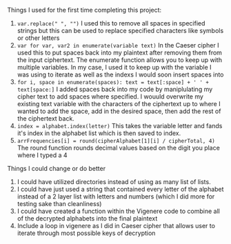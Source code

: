 Things I used for the first time completing this project: <br>
1. `var.replace(" ", "")` I used this to remove all spaces in specified strings but this can be used to replace specified characters like symbols or other letters
2.  `var for var, var2 in enumerate(variable text)` In the Caeser cipher I used this to put spaces back into my plaintext after removing them from the input ciphertext. The enumerate function allows you to keep up with multiple variables. In my case, I used it to keep up with the variable I was using to iterate as well as the indexs I would soon insert spaces into
3. `for i, space in enumerate(spaces): text = text[:space] + ' ' + text[space:]` I added spaces back into my code by maniplulating my cipher text to add spaces where specified. I wouuld overwrite my existing text variable with the characters of the ciphertext up to where I wanted to add the space, add in the desired space, then add the rest of the ciphertext back.
4. `index = alphabet.index(letter)` This takes the variable letter and fands it's index in the alphabet list which is then saved to index.
5. `arrFrequencies[i] = round(cipherAlphabet[1][i] / cipherTotal, 4)` The round function rounds decimal values based on the digit you place where I typed a 4


Things I could change or do better
1. I could have utilized directories instead of using as many list of lists.
2. I could have just used a string that contained every letter of the alphabet instead of a 2 layer list with letters and numbers (which I did more for testing sake than cleanliness)
3. I could have created a function within the Vigenere code to combine all of the decrypted alphabets into the final plaintext
4. Include a loop in vigenere as I did in Caeser cipher that allows user to iterate through most possible keys of decryption


 
